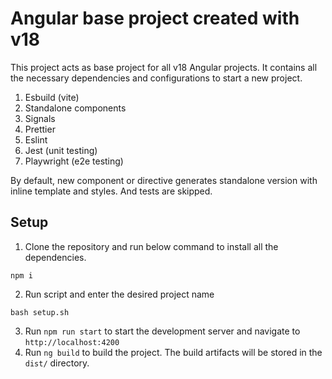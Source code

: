 # Angular base project created with v18

This project acts as base project for all v18 Angular projects. It contains all the necessary dependencies and
configurations to start a new project.

1. Esbuild (vite)
2. Standalone components
3. Signals
4. Prettier
5. Eslint
6. Jest (unit testing)
7. Playwright (e2e testing)

By default, new component or directive generates standalone version with inline template and styles. And tests are skipped.

## Setup
1. Clone the repository and run below command to install all the dependencies.
  ```shell
  npm i
  ```
2. Run script and enter the desired project name
  ````shell
  bash setup.sh
  ````
3. Run `npm run start` to start the development server and navigate to `http://localhost:4200`
4. Run `ng build` to build the project. The build artifacts will be stored in the `dist/` directory.
